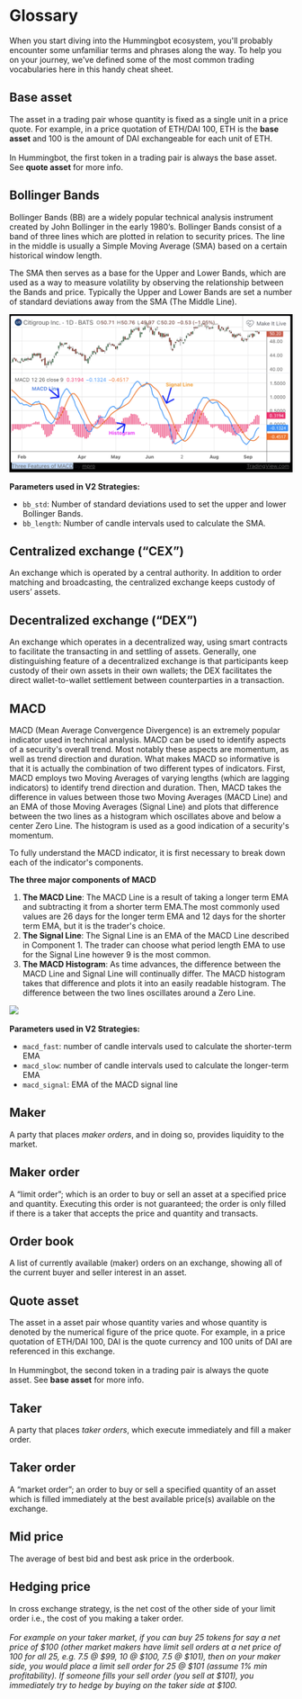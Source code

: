 # Glossary

When you start diving into the Hummingbot ecosystem, you'll probably encounter some unfamiliar terms and phrases along the way. To help you on your journey, we've defined some of the most common trading vocabularies here in this handy cheat sheet.

## Base asset

The asset in a trading pair whose quantity is fixed as a single unit in a price quote. For example, in a price quotation of ETH/DAI 100, ETH is the **base asset** and 100 is the amount of DAI exchangeable for each unit of ETH.<br/><br/>In Hummingbot, the first token in a trading pair is always the base asset. See **quote asset** for more info.


## Bollinger Bands

Bollinger Bands (BB) are a widely popular technical analysis instrument created by John Bollinger in the early 1980’s. Bollinger Bands consist of a band of three lines which are plotted in relation to security prices. The line in the middle is usually a Simple Moving Average (SMA) based on a certain historical window length.

The SMA then serves as a base for the Upper and Lower Bands, which are used as a way to measure volatility by observing the relationship between the Bands and price. Typically the Upper and Lower Bands are set a number of standard deviations away from the SMA (The Middle Line).

![](./bollinger.png)

**Parameters used in V2 Strategies:**

* `bb_std`: Number of standard deviations used to set the upper and lower Bollinger Bands.
* `bb_length`: Number of candle intervals used to calculate the SMA.

## Centralized exchange (“CEX”)

An exchange which is operated by a central authority. In addition to order matching and broadcasting, the centralized exchange keeps custody of users’ assets.

## Decentralized exchange (“DEX”)

An exchange which operates in a decentralized way, using smart contracts to facilitate the transacting in and settling of assets. Generally, one distinguishing feature of a decentralized exchange is that participants keep custody of their own assets in their own wallets; the DEX facilitates the direct wallet-to-wallet settlement between counterparties in a transaction.

## MACD

MACD (Mean Average Convergence Divergence) is an extremely popular indicator used in technical analysis. MACD can be used to identify aspects of a security's overall trend. Most notably these aspects are momentum, as well as trend direction and duration. What makes MACD so informative is that it is actually the combination of two different types of indicators. First, MACD employs two Moving Averages of varying lengths (which are lagging indicators) to identify trend direction and duration. Then, MACD takes the difference in values between those two Moving Averages (MACD Line) and an EMA of those Moving Averages (Signal Line) and plots that difference between the two lines as a histogram which oscillates above and below a center Zero Line. The histogram is used as a good indication of a security's momentum.

To fully understand the MACD indicator, it is first necessary to break down each of the indicator's components.

**The three major components of MACD**

1. **The MACD Line**: The MACD Line is a result of taking a longer term EMA and subtracting it from a shorter term EMA.The most commonly used values are 26 days for the longer term EMA and 12 days for the shorter term EMA, but it is the trader's choice.
2. **The Signal Line**: The Signal Line is an EMA of the MACD Line described in Component 1. The trader can choose what period length EMA to use for the Signal Line however 9 is the most common.
3. **The MACD Histogram**: As time advances, the difference between the MACD Line and Signal Line will continually differ. The MACD histogram takes that difference and plots it into an easily readable histogram. The difference between the two lines oscillates around a Zero Line.

![](./macd.png)

**Parameters used in V2 Strategies:**

* `macd_fast`: number of candle intervals used to calculate the shorter-term EMA
* `macd_slow`: number of candle intervals used to calculate the longer-term EMA
* `macd_signal`: EMA of the MACD signal line

## Maker

A party that places _maker orders_, and in doing so, provides liquidity to the market.

## Maker order

A “limit order”; which is an order to buy or sell an asset at a specified price and quantity. Executing this order is not guaranteed; the order is only filled if there is a taker that accepts the price and quantity and transacts.

## Order book

A list of currently available (maker) orders on an exchange, showing all of the current buyer and seller interest in an asset.

## Quote asset

The asset in a asset pair whose quantity varies and whose quantity is denoted by the numerical figure of the price quote. For example, in a price quotation of ETH/DAI 100, DAI is the quote currency and 100 units of DAI are referenced in this exchange.<br/><br/>In Hummingbot, the second token in a trading pair is always the quote asset. See **base asset** for more info.

## Taker

A party that places _taker orders_, which execute immediately and fill a maker order.

## Taker order

A “market order”; an order to buy or sell a specified quantity of an asset which is filled immediately at the best available price(s) available on the exchange.

## Mid price

The average of best bid and best ask price in the orderbook.

## Hedging price

In cross exchange strategy, is the net cost of the other side of your limit order i.e., the cost of you making a taker order.<br/><br/>_For example on your taker market, if you can buy 25 tokens for say a net price of $100 (other market makers have limit sell orders at a net price of 100 for all 25, e.g. 7.5 @ $99, 10 @ $100, 7.5 @ $101), then on your maker side, you would place a limit sell order for 25 @ $101 (assume 1% min profitability). If someone fills your sell order (you sell at $101), you immediately try to hedge by buying on the taker side at $100._
